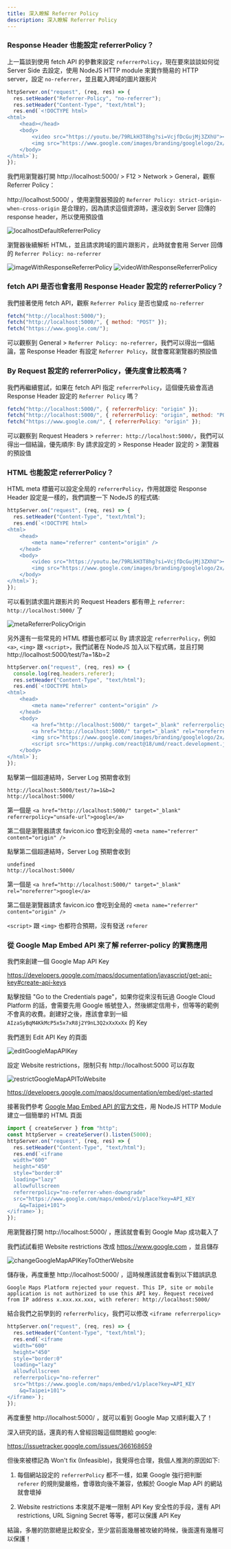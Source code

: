 ```yaml
---
title: 深入瞭解 Referrer Policy
description: 深入瞭解 Referrer Policy
---
```


### Response Header 也能設定 referrerPolicy？

上一篇談到使用 fetch API 的參數來設定 `referrerPolicy`，現在要來談談如何從 Server Side 去設定，使用 NodeJS HTTP module 來實作簡易的 HTTP server，設定 `no-referrer`，並且載入跨域的圖片跟影片

```js
httpServer.on("request", (req, res) => {
  res.setHeader("Referrer-Policy", "no-referrer");
  res.setHeader("Content-Type", "text/html");
  res.end(`<!DOCTYPE html>
<html>
    <head></head>
    <body>
        <video src="https://youtu.be/79RLkH3T8hg?si=VcjfDcGujMj3ZXhU"></video>
        <img src="https://www.google.com/images/branding/googlelogo/2x/googlelogo_color_272x92dp.png" />
    </body>
</html>`);
});
```

我們用瀏覽器打開 http://localhost:5000/ > F12 > Network > General，觀察 Referrer Policy：

http://localhost:5000/ ，使用瀏覽器預設的 `Referrer Policy: strict-origin-when-cross-origin` 是合理的，因為請求這個資源時，還沒收到 Server 回傳的 response header，所以使用預設值

![localhostDefaultReferrerPolicy](../static/img/localhostDefaultReferrerPolicy.jpg)

瀏覽器後續解析 HTML，並且請求跨域的圖片跟影片，此時就會套用 Server 回傳的 `Referrer Policy: no-referrer`

![imageWithResponseReferrerPolicy](../static/img/imageWithResponseReferrerPolicy.jpg)
![videoWithResponseReferrerPolicy](../static/img/videoWithResponseReferrerPolicy.jpg)

### fetch API 是否也會套用 Response Header 設定的 referrerPolicy？

我們接著使用 fetch API，觀察 `Referrer Policy` 是否也變成 `no-referrer`

```js
fetch("http://localhost:5000/");
fetch("http://localhost:5000/", { method: "POST" });
fetch("https://www.google.com/");
```

可以觀察到 General > `Referrer Policy: no-referrer`，我們可以得出一個結論，當 Response Header 有設定 `Referrer Policy`，就會覆寫瀏覽器的預設值

### By Request 設定的 referrerPolicy，優先度會比較高嗎？

我們再繼續嘗試，如果在 fetch API 指定 `referrerPolicy`，這個優先級會高過 Response Header 設定的 `Referrer Policy` 嗎？

```js
fetch("http://localhost:5000/", { referrerPolicy: "origin" });
fetch("http://localhost:5000/", { referrerPolicy: "origin", method: "POST" });
fetch("https://www.google.com/", { referrerPolicy: "origin" });
```

可以觀察到 Request Headers > `referrer: http://localhost:5000/`，我們可以得出一個結論，優先順序: By 請求設定的 > Response Header 設定的 > 瀏覽器的預設值

### HTML 也能設定 referrerPolicy？

HTML meta 標籤可以設定全局的 `referrerPolicy`，作用就跟從 Response Header 設定是一樣的，我們調整一下 NodeJS 的程式碼:

```js
httpServer.on("request", (req, res) => {
  res.setHeader("Content-Type", "text/html");
  res.end(`<!DOCTYPE html>
<html>
    <head>
        <meta name="referrer" content="origin" />
    </head>
    <body>
        <video src="https://youtu.be/79RLkH3T8hg?si=VcjfDcGujMj3ZXhU"></video>
        <img src="https://www.google.com/images/branding/googlelogo/2x/googlelogo_color_272x92dp.png" />
    </body>
</html>`);
});
```

可以看到請求圖片跟影片的 Request Headers 都有帶上 `referrer: http://localhost:5000/` 了

![metaReferrerPolicyOrigin](../static/img/metaReferrerPolicyOrigin.jpg)

另外還有一些常見的 HTML 標籤也都可以 By 請求設定 `referrerPolicy`，例如 `<a>`, `<img>` 跟 `<script>`，我們試著在 NodeJS 加入以下程式碼，並且打開 http://localhost:5000/test/?a=1&b=2

```js
httpServer.on("request", (req, res) => {
  console.log(req.headers.referer);
  res.setHeader("Content-Type", "text/html");
  res.end(`<!DOCTYPE html>
<html>
    <head>
        <meta name="referrer" content="origin" />
    </head>
    <body>
        <a href="http://localhost:5000/" target="_blank" referrerpolicy="unsafe-url">google</a>
        <a href="http://localhost:5000/" target="_blank" rel="noreferrer">google</a>
        <img src="https://www.google.com/images/branding/googlelogo/2x/googlelogo_color_272x92dp.png" referrerpolicy="no-referrer" />
        <script src="https://unpkg.com/react@18/umd/react.development.js" referrerpolicy="no-referrer"></script>
    </body>
</html>`);
});
```

點擊第一個超連結時，Server Log 預期會收到

```
http://localhost:5000/test/?a=1&b=2
http://localhost:5000/
```

第一個是 `<a href="http://localhost:5000/" target="_blank" referrerpolicy="unsafe-url">google</a>`

第二個是瀏覽器請求 favicon.ico 會吃到全局的 `<meta name="referrer" content="origin" />`

點擊第二個超連結時，Server Log 預期會收到

```
undefined
http://localhost:5000/
```

第一個是 `<a href="http://localhost:5000/" target="_blank" rel="noreferrer">google</a>`

第二個是瀏覽器請求 favicon.ico 會吃到全局的 `<meta name="referrer" content="origin" />`

`<script>` 跟 `<img>` 也都符合預期，沒有發送 `referer`

### 從 Google Map Embed API 來了解 referrer-policy 的實務應用

我們來創建一個 Google Map API Key

https://developers.google.com/maps/documentation/javascript/get-api-key#create-api-keys

點擊按鈕 "Go to the Credentials page"，如果你從來沒有玩過 Google Cloud Platform 的話，會需要先用 Google 帳號登入，然後綁定信用卡，但等等的範例不會真的收費。創建好之後，應該會拿到一組 `AIzaSyBqM4KkMcP5x5x7xR8j2Y9nL3Q2xXxXxXx` 的 Key

我們進到 Edit API Key 的頁面

![editGoogleMapAPIKey](../static/img/editGoogleMapAPIKey.jpg)

設定 Website restrictions，限制只有 http://localhost:5000 可以存取

![restrictGoogleMapAPIToWebsite](../static/img/restrictGoogleMapAPIToWebsite.jpg)

https://developers.google.com/maps/documentation/embed/get-started

接著我們參考 [Google Map Embed API 的官方文件](https://developers.google.com/maps/documentation/embed/get-started)，用 NodeJS HTTP Module 建立一個簡單的 HTML 頁面

```js
import { createServer } from "http";
const httpServer = createServer().listen(5000);
httpServer.on("request", (req, res) => {
  res.setHeader("Content-Type", "text/html");
  res.end(`<iframe
  width="600"
  height="450"
  style="border:0"
  loading="lazy"
  allowfullscreen
  referrerpolicy="no-referrer-when-downgrade"
  src="https://www.google.com/maps/embed/v1/place?key=API_KEY
    &q=Taipei+101">
</iframe>`);
});
```

用瀏覽器打開 http://localhost:5000/ ，應該就會看到 Google Map 成功載入了

我們試試看把 Website restrictions 改成 https://www.google.com ，並且儲存

![changeGoogleMapAPIKeyToOtherWebsite](../static/img/changeGoogleMapAPIKeyToOtherWebsite.jpg)

儲存後，再度重整 http://localhost:5000/ ，這時候應該就會看到以下錯誤訊息

```
Google Maps Platform rejected your request. This IP, site or mobile application is not authorized to use this API key. Request received from IP address x.xxx.xx.xxx, with referer: http://localhost:5000/
```

結合我們之前學到的 `referrerPolicy`，我們可以修改 `<iframe referrerpolicy>`

```js
httpServer.on("request", (req, res) => {
  res.setHeader("Content-Type", "text/html");
  res.end(`<iframe
  width="600"
  height="450"
  style="border:0"
  loading="lazy"
  allowfullscreen
  referrerpolicy="no-referrer"
  src="https://www.google.com/maps/embed/v1/place?key=API_KEY
    &q=Taipei+101">
</iframe>`);
});
```

再度重整 http://localhost:5000/ ，就可以看到 Google Map 又順利載入了！

深入研究的話，還真的有人曾經回報這個問題給 google:

https://issuetracker.google.com/issues/366168659

但後來被標記為 Won't fix (Infeasible)，我覺得也合理，我個人推測的原因如下:

1. 每個網站設定的 `referrerPolicy` 都不一樣，如果 Google 強行把判斷 `referer` 的規則變嚴格，會導致向後不兼容，依賴於 Google Map API 的網站就會壞掉

2. Website restrictions 本來就不是唯一限制 API Key 安全性的手段，還有 API restrictions, URL Signing Secret 等等，都可以保護 API Key

結論，多層的防禦總是比較安全，至少當前面幾層被攻破的時候，後面還有幾層可以保護！
